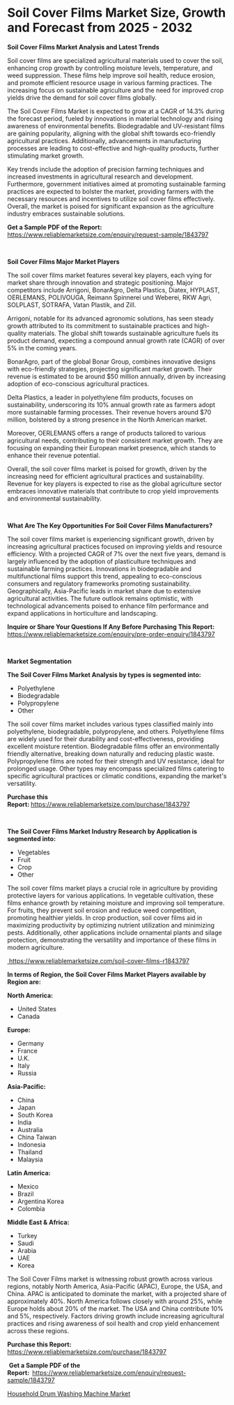 <p><h1>Soil Cover Films Market Size, Growth and Forecast from 2025 - 2032</h1></p><p><strong>Soil Cover Films Market Analysis and Latest Trends</strong></p>
<p><p>Soil cover films are specialized agricultural materials used to cover the soil, enhancing crop growth by controlling moisture levels, temperature, and weed suppression. These films help improve soil health, reduce erosion, and promote efficient resource usage in various farming practices. The increasing focus on sustainable agriculture and the need for improved crop yields drive the demand for soil cover films globally.</p><p>The Soil Cover Films Market is expected to grow at a CAGR of 14.3% during the forecast period, fueled by innovations in material technology and rising awareness of environmental benefits. Biodegradable and UV-resistant films are gaining popularity, aligning with the global shift towards eco-friendly agricultural practices. Additionally, advancements in manufacturing processes are leading to cost-effective and high-quality products, further stimulating market growth. </p><p>Key trends include the adoption of precision farming techniques and increased investments in agricultural research and development. Furthermore, government initiatives aimed at promoting sustainable farming practices are expected to bolster the market, providing farmers with the necessary resources and incentives to utilize soil cover films effectively. Overall, the market is poised for significant expansion as the agriculture industry embraces sustainable solutions.</p></p>
<p><strong>Get a Sample PDF of the Report:&nbsp;</strong> <a href="https://www.reliablemarketsize.com/enquiry/request-sample/1843797?utm_campaign=2759&utm_medium=2&utm_source=Github&utm_content=ia&utm_term=05042025&utm_id=soil-cover-films">https://www.reliablemarketsize.com/enquiry/request-sample/1843797</a></p>
<p>&nbsp;</p>
<p><strong>Soil Cover Films Major Market Players</strong></p>
<p><p>The soil cover films market features several key players, each vying for market share through innovation and strategic positioning. Major competitors include Arrigoni, BonarAgro, Delta Plastics, Diatex, HYPLAST, OERLEMANS, POLIVOUGA, Reimann Spinnerei und Weberei, RKW Agri, SOLPLAST, SOTRAFA, Vatan Plastik, and Zill. </p><p>Arrigoni, notable for its advanced agronomic solutions, has seen steady growth attributed to its commitment to sustainable practices and high-quality materials. The global shift towards sustainable agriculture fuels its product demand, expecting a compound annual growth rate (CAGR) of over 5% in the coming years.</p><p>BonarAgro, part of the global Bonar Group, combines innovative designs with eco-friendly strategies, projecting significant market growth. Their revenue is estimated to be around $50 million annually, driven by increasing adoption of eco-conscious agricultural practices.</p><p>Delta Plastics, a leader in polyethylene film products, focuses on sustainability, underscoring its 10% annual growth rate as farmers adopt more sustainable farming processes. Their revenue hovers around $70 million, bolstered by a strong presence in the North American market.</p><p>Moreover, OERLEMANS offers a range of products tailored to various agricultural needs, contributing to their consistent market growth. They are focusing on expanding their European market presence, which stands to enhance their revenue potential.</p><p>Overall, the soil cover films market is poised for growth, driven by the increasing need for efficient agricultural practices and sustainability. Revenue for key players is expected to rise as the global agriculture sector embraces innovative materials that contribute to crop yield improvements and environmental sustainability.</p></p>
<p>&nbsp;</p>
<p><strong>What Are The Key Opportunities For Soil Cover Films Manufacturers?</strong></p>
<p><p>The soil cover films market is experiencing significant growth, driven by increasing agricultural practices focused on improving yields and resource efficiency. With a projected CAGR of 7% over the next five years, demand is largely influenced by the adoption of plasticulture techniques and sustainable farming practices. Innovations in biodegradable and multifunctional films support this trend, appealing to eco-conscious consumers and regulatory frameworks promoting sustainability. Geographically, Asia-Pacific leads in market share due to extensive agricultural activities. The future outlook remains optimistic, with technological advancements poised to enhance film performance and expand applications in horticulture and landscaping.</p></p>
<p><strong>Inquire or Share Your Questions If Any Before Purchasing This Report:</strong> <a href="https://www.reliablemarketsize.com/enquiry/pre-order-enquiry/1843797?utm_campaign=2759&utm_medium=2&utm_source=Github&utm_content=ia&utm_term=05042025&utm_id=soil-cover-films">https://www.reliablemarketsize.com/enquiry/pre-order-enquiry/1843797</a></p>
<p>&nbsp;</p>
<p><strong>Market Segmentation</strong></p>
<p><strong>The Soil Cover Films Market Analysis by types is segmented into:</strong></p>
<p><ul><li>Polyethylene</li><li>Biodegradable</li><li>Polypropylene</li><li>Other</li></ul></p>
<p><p>The soil cover films market includes various types classified mainly into polyethylene, biodegradable, polypropylene, and others. Polyethylene films are widely used for their durability and cost-effectiveness, providing excellent moisture retention. Biodegradable films offer an environmentally friendly alternative, breaking down naturally and reducing plastic waste. Polypropylene films are noted for their strength and UV resistance, ideal for prolonged usage. Other types may encompass specialized films catering to specific agricultural practices or climatic conditions, expanding the market's versatility.</p></p>
<p><strong>Purchase this Report:&nbsp;</strong><a href="https://www.reliablemarketsize.com/purchase/1843797?utm_campaign=2759&utm_medium=2&utm_source=Github&utm_content=ia&utm_term=05042025&utm_id=soil-cover-films">https://www.reliablemarketsize.com/purchase/1843797</a></p>
<p>&nbsp;</p>
<p><strong>The Soil Cover Films Market Industry Research by Application is segmented into:</strong></p>
<p><ul><li>Vegetables</li><li>Fruit</li><li>Crop</li><li>Other</li></ul></p>
<p><p>The soil cover films market plays a crucial role in agriculture by providing protective layers for various applications. In vegetable cultivation, these films enhance growth by retaining moisture and improving soil temperature. For fruits, they prevent soil erosion and reduce weed competition, promoting healthier yields. In crop production, soil cover films aid in maximizing productivity by optimizing nutrient utilization and minimizing pests. Additionally, other applications include ornamental plants and silage protection, demonstrating the versatility and importance of these films in modern agriculture.</p></p>
<p><a href="https://www.reliablemarketsize.com/soil-cover-films-r1843797?utm_campaign=2759&utm_medium=2&utm_source=Github&utm_content=ia&utm_term=05042025&utm_id=soil-cover-films">&nbsp;https://www.reliablemarketsize.com/soil-cover-films-r1843797</a></p>
<p><strong>In terms of Region, the Soil Cover Films Market Players available by Region are:</strong></p>
<p>
    <p> <strong> North America: </strong>
        <ul>
            <li>United States</li>
            <li>Canada</li>
        </ul>
        </p> 
    <p> <strong> Europe: </strong>
        <ul>
            <li>Germany</li>
            <li>France</li>
            <li>U.K.</li>
            <li>Italy</li>
            <li>Russia</li>
        </ul>
        </p> 
    <p> <strong> Asia-Pacific: </strong>
        <ul>
            <li>China</li>
            <li>Japan</li>
            <li>South Korea</li>
            <li>India</li>
            <li>Australia</li>
            <li>China Taiwan</li>
            <li>Indonesia</li>
            <li>Thailand</li>
            <li>Malaysia</li>
        </ul>
        </p> 
    <p> <strong> Latin America: </strong>
        <ul>
            <li>Mexico</li>
            <li>Brazil</li>
            <li>Argentina Korea</li>
            <li>Colombia</li>
        </ul>
        </p> 
    <p> <strong> Middle East & Africa: </strong>
        <ul>
            <li>Turkey</li>
            <li>Saudi</li>
            <li>Arabia</li>
            <li>UAE</li>
            <li>Korea</li>
        </ul>
    </p>
    </p>
<p><p>The Soil Cover Films market is witnessing robust growth across various regions, notably North America, Asia-Pacific (APAC), Europe, the USA, and China. APAC is anticipated to dominate the market, with a projected share of approximately 40%. North America follows closely with around 25%, while Europe holds about 20% of the market. The USA and China contribute 10% and 5%, respectively. Factors driving growth include increasing agricultural practices and rising awareness of soil health and crop yield enhancement across these regions.</p></p>
<p><strong>Purchase this Report: </strong><a href="https://www.reliablemarketsize.com/purchase/1843797?utm_campaign=2759&utm_medium=2&utm_source=Github&utm_content=ia&utm_term=05042025&utm_id=soil-cover-films">https://www.reliablemarketsize.com/purchase/1843797</a></p>
<p>&nbsp;<strong>Get a Sample PDF of the Report:&nbsp;&nbsp;</strong><a href="https://www.reliablemarketsize.com/enquiry/request-sample/1843797?utm_campaign=2759&utm_medium=2&utm_source=Github&utm_content=ia&utm_term=05042025&utm_id=soil-cover-films">https://www.reliablemarketsize.com/enquiry/request-sample/1843797</a></p>
<p><strong></strong></p>
<p><p><a href="https://github.com/elitasvimal/Market-Research-Report-List-1/blob/main/household-drum-washing-machine-market.md?utm_campaign=2759&utm_medium=2&utm_source=Github&utm_content=ia&utm_term=05042025&utm_id=soil-cover-films">Household Drum Washing Machine Market</a></p></p>
